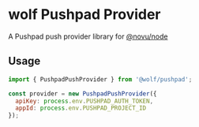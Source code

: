 # wolf Pushpad Provider

A Pushpad push provider library for [@novu/node](https://github.com/tecklens/tk-wolf/)

## Usage

```javascript
import { PushpadPushProvider } from '@wolf/pushpad';

const provider = new PushpadPushProvider({
  apiKey: process.env.PUSHPAD_AUTH_TOKEN,
  appId: process.env.PUSHPAD_PROJECT_ID
});
```
